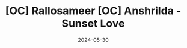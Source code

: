 ---
title: '[OC] Rallosameer [OC] Anshrilda - Sunset Love'
date: 2024-05-30
draft: false
categories: [Artworks]
tags: [Rallosameer, Anshrilda]
thumbnail: /static/image/thumbnails/2024-011.png
cover: /static/image/artworks/2024-011.jpg
stamp: 9942
---